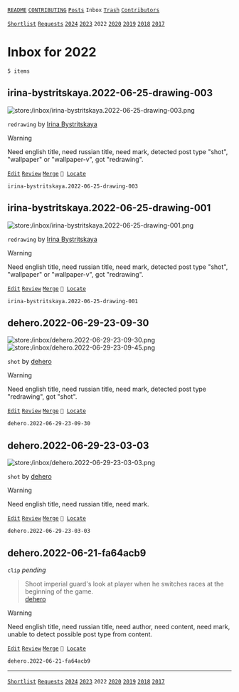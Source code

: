 [`README`](../../README.md) [`CONTRIBUTING`](../../CONTRIBUTING.md) [`Posts`](../posts/index.md) `Inbox` [`Trash`](../trash/index.md) [`Contributors`](../contributors.md)

[`Shortlist`](shortlist.md) [`Requests`](requests.md) [`2024`](index.md) [`2023`](2023.md) `2022` [`2020`](2020.md) [`2019`](2019.md) [`2018`](2018.md) [`2017`](2017.md)

# Inbox for 2022

`5 items`

## <span id="irina-bystritskaya.2022-06-25-drawing-003">irina-bystritskaya.2022-06-25-drawing-003</span>

![store:/inbox/irina-bystritskaya.2022-06-25-drawing-003.png](../../assets/previews/inbox/irina-bystritskaya.2022-06-25-drawing-003.avif "irina-bystritskaya.2022-06-25-drawing-003")

`redrawing` by [Irina Bystritskaya](../contributors.md#irina-bystritskaya)

> [!WARNING]
> Need english title, need russian title, need mark, detected post type "shot", "wallpaper" or "wallpaper-v", got "redrawing".

[`Edit`](https://github.com/dehero/mwscr/issues/new?labels=editing&amp;template=editing.yml&amp;title=irina-bystritskaya.2022-06-25-drawing-003&amp;postContent=store%3A%2Finbox%2Firina-bystritskaya.2022-06-25-drawing-003.png&amp;postTitle=&amp;postTitleRu=&amp;postAuthor=irina-bystritskaya&amp;postType=redrawing&amp;postEngine=&amp;postAddon=&amp;postTags=&amp;postLocation=&amp;postMark=&amp;postViolation=&amp;postTrash=&amp;postRequest=) [`Review`](https://github.com/dehero/mwscr/issues/new?labels=review&amp;template=review.yml&amp;title=irina-bystritskaya.2022-06-25-drawing-003&amp;postMark=&amp;postViolation=) [`Merge`](https://github.com/dehero/mwscr/issues/new?labels=merging&amp;template=merging.yml&amp;title=irina-bystritskaya.2022-06-25-drawing-003&amp;mergeWithIds=) <code>📍 [Locate](https://github.com/dehero/mwscr/issues/new?labels=location&template=location.yml&title=irina-bystritskaya.2022-06-25-drawing-003&postLocation=)</code>

```
irina-bystritskaya.2022-06-25-drawing-003
```

## <span id="irina-bystritskaya.2022-06-25-drawing-001">irina-bystritskaya.2022-06-25-drawing-001</span>

![store:/inbox/irina-bystritskaya.2022-06-25-drawing-001.png](../../assets/previews/inbox/irina-bystritskaya.2022-06-25-drawing-001.avif "irina-bystritskaya.2022-06-25-drawing-001")

`redrawing` by [Irina Bystritskaya](../contributors.md#irina-bystritskaya)

> [!WARNING]
> Need english title, need russian title, need mark, detected post type "shot", "wallpaper" or "wallpaper-v", got "redrawing".

[`Edit`](https://github.com/dehero/mwscr/issues/new?labels=editing&amp;template=editing.yml&amp;title=irina-bystritskaya.2022-06-25-drawing-001&amp;postContent=store%3A%2Finbox%2Firina-bystritskaya.2022-06-25-drawing-001.png&amp;postTitle=&amp;postTitleRu=&amp;postAuthor=irina-bystritskaya&amp;postType=redrawing&amp;postEngine=&amp;postAddon=&amp;postTags=&amp;postLocation=&amp;postMark=&amp;postViolation=&amp;postTrash=&amp;postRequest=) [`Review`](https://github.com/dehero/mwscr/issues/new?labels=review&amp;template=review.yml&amp;title=irina-bystritskaya.2022-06-25-drawing-001&amp;postMark=&amp;postViolation=) [`Merge`](https://github.com/dehero/mwscr/issues/new?labels=merging&amp;template=merging.yml&amp;title=irina-bystritskaya.2022-06-25-drawing-001&amp;mergeWithIds=) <code>📍 [Locate](https://github.com/dehero/mwscr/issues/new?labels=location&template=location.yml&title=irina-bystritskaya.2022-06-25-drawing-001&postLocation=)</code>

```
irina-bystritskaya.2022-06-25-drawing-001
```

## <span id="dehero.2022-06-29-23-09-30">dehero.2022-06-29-23-09-30</span>

![store:/inbox/dehero.2022-06-29-23-09-30.png](../../assets/previews/inbox/dehero.2022-06-29-23-09-30.avif "dehero.2022-06-29-23-09-30")
![store:/inbox/dehero.2022-06-29-23-09-45.png](../../assets/previews/inbox/dehero.2022-06-29-23-09-45.avif "dehero.2022-06-29-23-09-45")

`shot` by [dehero](../contributors.md#dehero)

> [!WARNING]
> Need english title, need russian title, need mark, detected post type "redrawing", got "shot".

[`Edit`](https://github.com/dehero/mwscr/issues/new?labels=editing&amp;template=editing.yml&amp;title=dehero.2022-06-29-23-09-30&amp;postContent=store%3A%2Finbox%2Fdehero.2022-06-29-23-09-30.png%0Astore%3A%2Finbox%2Fdehero.2022-06-29-23-09-45.png&amp;postTitle=&amp;postTitleRu=&amp;postAuthor=dehero&amp;postType=shot&amp;postEngine=&amp;postAddon=&amp;postTags=&amp;postLocation=&amp;postMark=&amp;postViolation=&amp;postTrash=&amp;postRequest=) [`Review`](https://github.com/dehero/mwscr/issues/new?labels=review&amp;template=review.yml&amp;title=dehero.2022-06-29-23-09-30&amp;postMark=&amp;postViolation=) [`Merge`](https://github.com/dehero/mwscr/issues/new?labels=merging&amp;template=merging.yml&amp;title=dehero.2022-06-29-23-09-30&amp;mergeWithIds=) <code>📍 [Locate](https://github.com/dehero/mwscr/issues/new?labels=location&template=location.yml&title=dehero.2022-06-29-23-09-30&postLocation=)</code>

```
dehero.2022-06-29-23-09-30
```

## <span id="dehero.2022-06-29-23-03-03">dehero.2022-06-29-23-03-03</span>

![store:/inbox/dehero.2022-06-29-23-03-03.png](../../assets/previews/inbox/dehero.2022-06-29-23-03-03.avif "dehero.2022-06-29-23-03-03")

`shot` by [dehero](../contributors.md#dehero)

> [!WARNING]
> Need english title, need russian title, need mark.

[`Edit`](https://github.com/dehero/mwscr/issues/new?labels=editing&amp;template=editing.yml&amp;title=dehero.2022-06-29-23-03-03&amp;postContent=store%3A%2Finbox%2Fdehero.2022-06-29-23-03-03.png&amp;postTitle=&amp;postTitleRu=&amp;postAuthor=dehero&amp;postType=shot&amp;postEngine=&amp;postAddon=&amp;postTags=&amp;postLocation=&amp;postMark=&amp;postViolation=&amp;postTrash=&amp;postRequest=) [`Review`](https://github.com/dehero/mwscr/issues/new?labels=review&amp;template=review.yml&amp;title=dehero.2022-06-29-23-03-03&amp;postMark=&amp;postViolation=) [`Merge`](https://github.com/dehero/mwscr/issues/new?labels=merging&amp;template=merging.yml&amp;title=dehero.2022-06-29-23-03-03&amp;mergeWithIds=) <code>📍 [Locate](https://github.com/dehero/mwscr/issues/new?labels=location&template=location.yml&title=dehero.2022-06-29-23-03-03&postLocation=)</code>

```
dehero.2022-06-29-23-03-03
```

## <span id="dehero.2022-06-21-fa64acb9">dehero.2022-06-21-fa64acb9</span>

`clip` _pending_

> Shoot imperial guard&#39;s look at player when he switches races at the beginning of the game.  
> [dehero](../contributors.md#dehero "2022-06-21")

> [!WARNING]
> Need english title, need russian title, need author, need content, need mark, unable to detect possible post type from content.

[`Edit`](https://github.com/dehero/mwscr/issues/new?labels=editing&amp;template=editing.yml&amp;title=dehero.2022-06-21-fa64acb9&amp;postContent=&amp;postTitle=&amp;postTitleRu=&amp;postAuthor=&amp;postType=clip&amp;postEngine=&amp;postAddon=&amp;postTags=&amp;postLocation=&amp;postMark=&amp;postViolation=&amp;postTrash=&amp;postRequest=Shoot+imperial+guard%27s+look+at+player+when+he+switches+races+at+the+beginning+of+the+game.) [`Review`](https://github.com/dehero/mwscr/issues/new?labels=review&amp;template=review.yml&amp;title=dehero.2022-06-21-fa64acb9&amp;postMark=&amp;postViolation=) [`Merge`](https://github.com/dehero/mwscr/issues/new?labels=merging&amp;template=merging.yml&amp;title=dehero.2022-06-21-fa64acb9&amp;mergeWithIds=) <code>📍 [Locate](https://github.com/dehero/mwscr/issues/new?labels=location&template=location.yml&title=dehero.2022-06-21-fa64acb9&postLocation=)</code>

```
dehero.2022-06-21-fa64acb9
```

---

[`Shortlist`](shortlist.md) [`Requests`](requests.md) [`2024`](index.md) [`2023`](2023.md) `2022` [`2020`](2020.md) [`2019`](2019.md) [`2018`](2018.md) [`2017`](2017.md)
